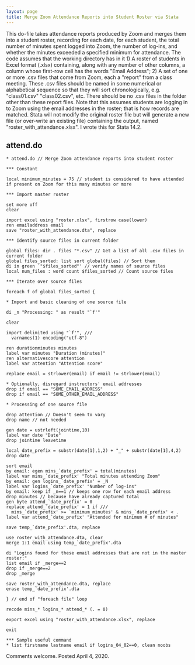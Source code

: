 ```yaml
---
layout: page
title: Merge Zoom Attendance Reports into Student Roster via Stata
---
```

This do-file takes attendance reports produced by Zoom and merges them into a student roster, recording for each date, for each student, the total number of minutes spent logged into Zoom, the number of log-ins, and whether the minutes exceeded a specified minimum for attendance.
The code assumes that the working directory has in it 1) A roster of students in Excel format (.xlsx) containing, along with any number of other columns, a column whose first-row cell has the words "Email Address"; 2) A set of one or more .csv files that come from Zoom, each a "report" from a class meeting. These .csv files should be named in some numerical or alphabetical sequence so that they will sort chronologically, e.g. "class01.csv" "class02.csv", etc. There should be no .csv files in the folder other than these report files. Note that this assumes students are logging in to Zoom using the email addresses in the roster; that is how records are matched. Stata will not modify the original roster file but will generate a new file (or over-write an existing file) containing the output, named "roster_with_attendance.xlsx". I wrote this for Stata 14.2.



## attend.do

```
* attend.do // Merge Zoom attendance reports into student roster

*** Constant

local minimum_minutes = 75 // student is considered to have attended if present on Zoom for this many minutes or more

*** Import master roster

set more off
clear

import excel using "roster.xlsx", firstrow case(lower)
ren emailaddress email
save "roster_with_attendance.dta", replace

*** Identify source files in current folder

global files: dir . files "*.csv" // Get a list of all .csv files in current folder
global files_sorted: list sort global(files) // Sort them
di in green `"$files_sorted"' // verify names of source files
local num_files : word count $files_sorted // Count source files

*** Iterate over source files

foreach f of global files_sorted {

* Import and basic cleaning of one source file

di _n "Processing: " as result "`f'"

clear

import delimited using "`f'", ///
  varnames(1) encoding("utf-8")

ren durationminutes minutes
label var minutes "Duration (minutes)"
ren alternativescore attention
label var attention "Attention score"

replace email = strlower(email) if email != strlower(email)

* Optionally, disregard instructors' email addresses
drop if email == "SOME_EMAIL_ADDRESS"
drop if email == "SOME_OTHER_EMAIL_ADDRESS"

* Processing of one source file

drop attention // Doesn't seem to vary
drop name // not needed

gen date = ustrleft(jointime,10)
label var date "Date"
drop jointime leavetime

local date_prefix = substr(date[1],1,2) + "_" + substr(date[1],4,2)
drop date

sort email
by email: egen mins_`date_prefix' = total(minutes)
label var mins_`date_prefix' "Total minutes attending Zoom"
by email: gen logins_`date_prefix' = _N
label var logins_`date_prefix' "Number of log-ins"
by email: keep if _n==1 // keeps one row for each email address
drop minutes // because have already captured total
gen byte attend_`date_prefix' = 0
replace attend_`date_prefix' = 1 if ///
  mins_`date_prefix' >= `minimum_minutes' & mins_`date_prefix' < .
label var attend_`date_prefix' "Attended for minimum # of minutes"

save temp_`date_prefix'.dta, replace

use roster_with_attendance.dta, clear
merge 1:1 email using temp_`date_prefix'.dta

di "Logins found for these email addresses that are not in the master roster:"
list email if _merge==2
drop if _merge==2
drop _merge

save roster_with_attendance.dta, replace
erase temp_`date_prefix'.dta

} // end of "foreach file" loop

recode mins_* logins_* attend_* (. = 0)

export excel using "roster_with_attendance.xlsx", replace

exit

*** Sample useful command
* list firstname lastname email if logins_04_02==0, clean noobs
```

Comments welcome. Posted April 4, 2020.<BR>
